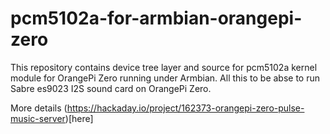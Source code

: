 # pcm5102a-for-armbian-orangepi-zero

This repository contains device tree layer and source for pcm5102a kernel module for OrangePi Zero running under Armbian. All this to be abse to run Sabre es9023 I2S sound card on OrangePi Zero.

More details (https://hackaday.io/project/162373-orangepi-zero-pulse-music-server)[here]